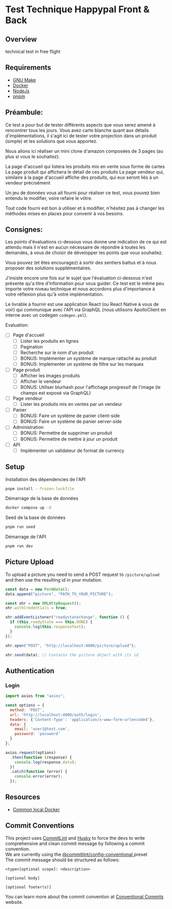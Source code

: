 # Test Technique Happypal Front & Back

## Overview

technical test in free flight

## Requirements

* [GNU Make](https://www.gnu.org/software/make/)
* [Docker](https://docs.docker.com/get-docker/)
* [NodeJs](https://nodejs.org/en/download/)
* [pnpm](https://pnpm.io/fr/installation) 

## Préambule:

Ce test a pour but de tester différents aspects que vous serez amené à rencontrer tous les jours. Vous avez carte blanche quant aux détails d'implémentations, il s'agit ici de tester votre projection dans un produit (simple) et les solutions que vous apportez.

Nous allons ici réaliser un mini clone d'amazon composées de 3 pages (au plus si vous le souhaitez).

La page d'accueil qui listera les produits mis en vente sous forme de cartes
La page produit qui affichera le détail de ces produits
La page vendeur qui, similaire à la page d'accueil affiche des produits, qui eux seront liés à un vendeur précisément

Un jeu de données vous ait fourni pour réaliser ce test, vous pouvez bien entendu le modifier, voire refaire le vôtre.

Tout code fourni est bon à utiliser et à modifier, n'hésitez pas à changer les méthodes mises en places pour convenir à vos besoins.

## Consignes:
Les points d'évaluations ci-dessous vous donne une indication de ce qui est attendu mais il n'est en aucun nécessaire de répondre à toutes les demandes, à vous de choisir de développer les points que vous souhaitez.

Vous pouvez (et êtes encouragez) à sortir des sentiers battus et à nous proposer des solutions supplémentaires.

J'insiste encore une fois sur le sujet que l'évaluation ci-dessous n'est présente qu'a titre d'information pour vous guider. Ce test est le même peu importe votre niveau technique et nous accordons plus d'importance à votre réflexion plus qu'à votre implémentation.

Le livrable à fournir est une application React (ou React Native à vous de voir) qui communique avec l'API via GraphQL (nous utilisons ApolloClient en interne avec un codegen `codegen.yml`).

Evaluation:
- [ ] Page d'accueil
  - [ ] Lister les produits en lignes
  - [ ] Pagination
  - [ ] Recherche sur le nom d'un produit
  - [ ] BONUS: Implémenter un système de marque rattaché au produit
  - [ ] BONUS: Implémenter un système de filtre sur les marques
- [ ] Page produit
  - [ ] Afficher les images produits
  - [ ] Afficher le vendeur
  - [ ] BONUS: Utiliser blurhash pour l'affichage progressif de l'image (le champs est exposé via GraphQL)
- [ ] Page vendeur
  - [ ] Lister les produits mis en ventes par un vendeur
- [ ] Panier
  - [ ] BONUS: Faire un système de panier client-side
  - [ ] BONUS: Faire un système de panier server-side
- [ ] Administration
  - [ ] BONUS: Permettre de supprimer un produit
  - [ ] BONUS: Permettre de mettre à jour un produit
- [ ] API
  - [ ] Implémenter un validateur de format de currency

## Setup

Installation des dépendencies de l'API
```sh
pnpm install --frozen-lockfile
```

Démarrage de la base de données
```sh
docker compose up -d
```

Seed de la base de données
```sh
pnpm run seed
```

Démarrage de l'API
```sh
pnpm run dev
```

## Picture Upload

To upload a picture you need to send a POST request to `/picture/upload` and then use the resulting id in your mutation.

```js
const data = new FormData();
data.append("picture", "PATH_TO_YOUR_PICTURE");

const xhr = new XMLHttpRequest();
xhr.withCredentials = true;

xhr.addEventListener("readystatechange", function () {
  if (this.readyState === this.DONE) {
    console.log(this.responseText);
  }
});

xhr.open("POST", "http://localhost:4000/picture/upload");

xhr.send(data); // Contains the picture object with its id
```

## Authentication

### Login

```js
import axios from "axios";

const options = {
  method: 'POST',
  url: 'http://localhost:4000/auth/login',
  headers: {'Content-Type': 'application/x-www-form-urlencoded'},
  data: {
    email: 'user1@test.com',
    password: 'password'
  }
};

axios.request(options)
  .then(function (response) {
    console.log(response.data);
  })
  .catch(function (error) {
    console.error(error);
  });
```

## Resources

* [Common local Docker](./common-local-docker/README.md)

## Commit Conventions

This project uses [CommitLint](https://github.com/conventional-changelog/commitlint) and [Husky](https://github.com/typicode/husky) to force the devs to write comprehensive and clean commit message by following a commit convention.   
We are currently using the [@commitlint/config-conventional ](https://github.com/conventional-changelog/commitlint/tree/master/%40commitlint/config-conventional) preset   
The commit message should be structured as follows:

```
<type>[optional scope]: <description>

[optional body]

[optional footer(s)]
```

You can learn more about the commit convention at [Conventional Commits](https://conventionalcommits.org/) website.
